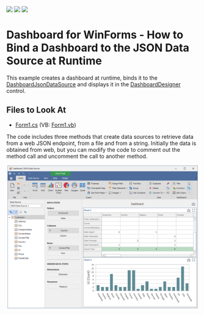 <!-- default badges list -->
![](https://img.shields.io/endpoint?url=https://codecentral.devexpress.com/api/v1/VersionRange/202766252/19.2.1%2B)
[![](https://img.shields.io/badge/Open_in_DevExpress_Support_Center-FF7200?style=flat-square&logo=DevExpress&logoColor=white)](https://supportcenter.devexpress.com/ticket/details/T828531)
[![](https://img.shields.io/badge/📖_How_to_use_DevExpress_Examples-e9f6fc?style=flat-square)](https://docs.devexpress.com/GeneralInformation/403183)
<!-- default badges end -->

# Dashboard for WinForms - How to Bind a Dashboard to the JSON Data Source at Runtime

This example creates a dashboard at runtime, binds it to the [DashboardJsonDataSource](https://docs.devexpress.com/Dashboard/DevExpress.DashboardCommon.DashboardJsonDataSource) and displays it in the [DashboardDesigner](https://docs.devexpress.com/Dashboard/DevExpress.DashboardWin.DashboardDesigner) control.

<!-- default file list -->
## Files to Look At

* [Form1.cs](./CS/DashboardJsonExample/Form1.cs) (VB: [Form1.vb](./VB/DashboardJsonExample/Form1.vb))
<!-- default file list end -->

The code includes three methods that create data sources to retrieve data from a web JSON endpoint, from a file and from a string. Initially the data is obtained from web, but you can modify the code to comment out the method call and uncomment the call to another method.

![](/images/screenshot.png)
